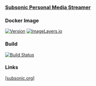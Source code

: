  ### [Subsonic Personal Media Streamer](http://www.subsonic.org/)

### Docker Image

[![Version](https://images.microbadger.com/badges/version/stlouisn/subsonic.svg)](https://microbadger.com/images/stlouisn/subsonic "Get your own version badge on microbadger.com") [![ImageLayers.io](https://images.microbadger.com/badges/image/stlouisn/subsonic.svg)](https://microbadger.com/images/stlouisn/subsonic "Get your own image badge on microbadger.com")

### Build

[![Build Status](https://travis-ci.org/stlouisn/docker_subsonic.svg?branch=master)](https://travis-ci.org/stlouisn/docker_subsonic)

### Links

[[subsonic.org]](http://www.subsonic.org/)
